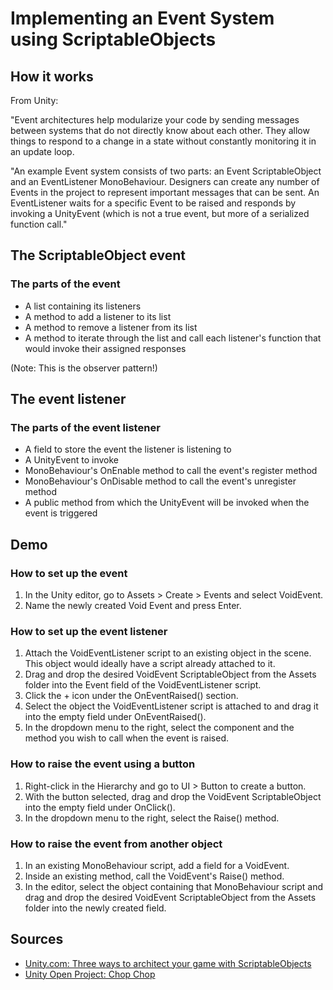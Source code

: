 # Implementing an Event System using ScriptableObjects



## How it works

From Unity:

"Event architectures help modularize your code by sending messages
between systems that do not directly know about each other. They allow 
things to respond to a change in a state without constantly monitoring 
it in an update loop.

"An example Event system consists of two parts: an Event ScriptableObject
and an EventListener MonoBehaviour. Designers can create any number of 
Events in the project to represent important messages that can be sent.
An EventListener waits for a specific Event to be raised and responds by 
invoking a UnityEvent (which is not a true event, but more of a serialized
function call."

## The ScriptableObject event

### The parts of the event
* A list containing its listeners
* A method to add a listener to its list
* A method to remove a listener from its list
* A method to iterate through the list and call each listener's function
that would invoke their assigned responses

(Note: This is the observer pattern!)

## The event listener

### The parts of the event listener
* A field to store the event the listener is listening to
* A UnityEvent to invoke
* MonoBehaviour's OnEnable method to call the event's register method
* MonoBehaviour's OnDisable method to call the event's unregister method
* A public method from which the UnityEvent will be invoked when the event 
is triggered

## Demo

### How to set up the event

1. In the Unity editor, go to Assets > Create > Events and select VoidEvent.
2. Name the newly created Void Event and press Enter.

### How to set up the event listener

1. Attach the VoidEventListener script to an existing object in the scene. This
object would ideally have a script already attached to it.
2. Drag and drop the desired VoidEvent ScriptableObject from the Assets folder
into the Event field of the VoidEventListener script.
3. Click the + icon under the OnEventRaised() section.
4. Select the object the VoidEventListener script is attached to and drag it
into the empty field under OnEventRaised().
5. In the dropdown menu to the right, select the component and the method you
wish to call when the event is raised.

### How to raise the event using a button

1. Right-click in the Hierarchy and go to UI > Button to create a button.
2. With the button selected, drag and drop the VoidEvent ScriptableObject into
the empty field under OnClick().
3. In the dropdown menu to the right, select the Raise() method.

### How to raise the event from another object

1. In an existing MonoBehaviour script, add a field for a VoidEvent.
2. Inside an existing method, call the VoidEvent's Raise() method.
3. In the editor, select the object containing that MonoBehaviour script
and drag and drop the desired VoidEvent ScriptableObject from the Assets folder
into the newly created field.

## Sources
* [Unity.com: Three ways to architect your game with ScriptableObjects](https://unity.com/how-to/architect-game-code-scriptable-objects#architect-events)
* [Unity Open Project: Chop Chop](https://github.com/UnityTechnologies/open-project-1)
